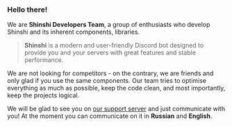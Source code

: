 ### Hello there!
We are **Shinshi Developers Team**, a group of enthusiasts who develop Shinshi and its inherent components, libraries. 

> **Shinshi** is a modern and user-friendly Discord bot designed to provide you and your servers with great features and stable performance.

We are not looking for competitors - on the contrary, we are friends and only glad if you use the same components. Our team tries to optimise everything as much as possible, keep the code clean, and most importantly, keep the projects logical. 

We will be glad to see you on [our support server](https://discord.gg/3bXW7an2ke) and just communicate with you! At the moment you can communicate on it in **Russian** and **English**.
